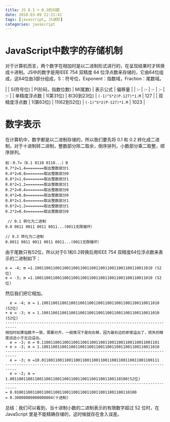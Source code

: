 ```yaml
---
title: JS 0.1 + 0.2的问题
date: 2018-03-09 22:21:41
tags: [javascript, JS进阶]
categories: javascript
---
```


# JavaScript中数字的存储机制
对于计算机而言，两个数字在相加时是以二进制形式进行的，在呈现结果时才转换成十进制。JS中的数字是用IEEE 754 双精度 64 位浮点数来存储的，它由64位组成，这64位由3部分组成，S：符号位，Exponent：指数域，Fraction：尾数域。

| | S(符号位) | P(阶码，指数位数) | M(尾数) | 表示公式 | 偏移量 |
| :- | :- | :- | :- | :- |
| 单精度浮点数 | 1(第31位) | 8(30到23位) | `(-1)^S*2(P-127)*1.M` | 127 |
| 双精度浮点数 | 1(第63位) | 11(62到52位) | `(-1)^S*2(P-127)*1.M` | 1023 |

# 数字表示
在计算机中，数字都是以二进制存储的，所以我们要先将 0.1 和 0.2 转化成二进制，对于十进制转二进制，整数部分除二取余，倒序排列，小数部分乘二取整，顺序排列。
```
如：0.7=（0.1 0110 0110...）B
0.7*2=1.4========取出整数部分1
0.4*2=0.8========取出整数部分0
0.8*2=1.6========取出整数部分1
0.6*2=1.2========取出整数部分1
0.2*2=0.4========取出整数部分0
0.4*2=0.8========取出整数部分0
0.8*2=1.6========取出整数部分1
0.6*2=1.2========取出整数部分1
0.2*2=0.4========取出整数部分0

 // 0.1 转化为二进制
0.0 0011 0011 0011 0011...(0011无限循环）

// 0.2 转化为二进制
0.0011 0011 0011 0011 0011...(0011无限循环）
```
由于尾数只有52位，所以对于0.1和0.2转换后用IEEE 754 双精度64位浮点数来表示的二进制如下：
```
e = -4; m =1.1001100110011001100110011001100110011001100110011010 (52位)
e = -3; m =1.1001100110011001100110011001100110011001100110011010 (52位)
```
然后我们把它相加。
```
  e = -4; m = 1.1001100110011001100110011001100110011001100110011010 (52位)
+ e = -3; m = 1.1001100110011001100110011001100110011001100110011010 (52位)
---------------------------------------------------------------------------
相加时如果指数不一致，需要对齐，一般情况下是向右移，因为最右边的即使溢出了，损失的精度远远小于左边溢出。
  e = -3; m = 0.1100110011001100110011001100110011001100110011001101 
+ e = -3; m = 1.1001100110011001100110011001100110011001100110011010
---------------------------------------------------------------------------
  e = -3; m =10.0110011001100110011001100110011001100110011001100111
---------------------------------------------------------------------------
  e = -2; m = 1.0011001100110011001100110011001100110011001100110100(52位)
---------------------------------------------------------------------------
= 0.010011001100110011001100110011001100110011001100110100
= 0.30000000000000004(十进制)
```
总结：我们可以看到，当十进制小数的二进制表示的有限数字超过 52 位时，在 JavaScript 里是不能精确存储的，这时候就存在舍入误差。